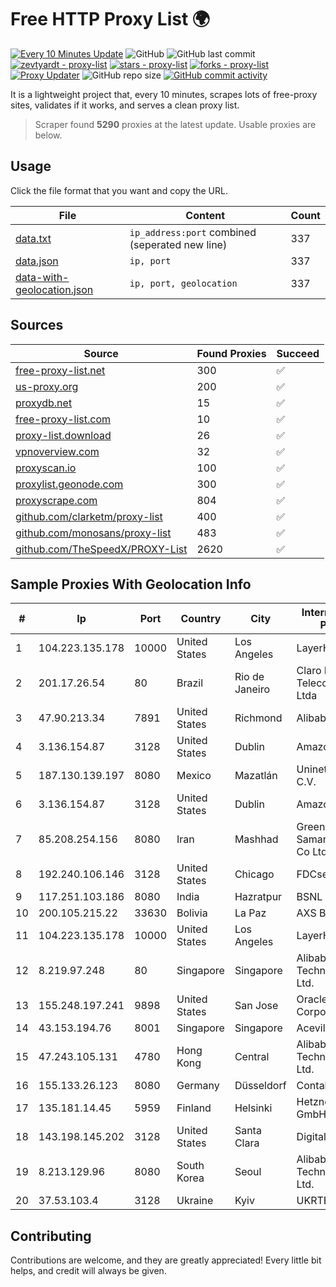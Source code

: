 
# Free HTTP Proxy List 🌍

[![Every 10 Minutes Update](https://github.com/mertguvencli/http-proxy-list/actions/workflows/main.yml/badge.svg?branch=main)](https://github.com/mertguvencli/http-proxy-list/actions/workflows/main.yml)
![GitHub](https://img.shields.io/github/license/mertguvencli/http-proxy-list)
![GitHub last commit](https://img.shields.io/github/last-commit/mertguvencli/http-proxy-list)
[![zevtyardt - proxy-list](https://img.shields.io/static/v1?label=zevtyardt&message=proxy-list&color=blue&logo=github)](https://github.com/zevtyardt/proxy-list "Go to GitHub repo")
[![stars - proxy-list](https://img.shields.io/github/stars/zevtyardt/proxy-list?style=social)](https://github.com/zevtyardt/proxy-list)
[![forks - proxy-list](https://img.shields.io/github/forks/zevtyardt/proxy-list?style=social)](https://github.com/zevtyardt/proxy-list)
[![Proxy Updater](https://github.com/zevtyardt/proxy-list/workflows/Proxy%20Updater/badge.svg)](https://github.com/zevtyardt/proxy-list/actions?query=workflow:"Proxy+Updater")
![GitHub repo size](https://img.shields.io/github/repo-size/zevtyardt/proxy-list)
[![GitHub commit activity](https://img.shields.io/github/commit-activity/m/zevtyardt/proxy-list?logo=commits)](https://github.com/zevtyardt/proxy-list/commits/main)

It is a lightweight project that, every 10 minutes, scrapes lots of free-proxy sites, validates if it works, and serves a clean proxy list.

> Scraper found **5290** proxies at the latest update. Usable proxies are below.

## Usage

Click the file format that you want and copy the URL.

|File|Content|Count|
|----|-------|-----|
|[data.txt](https://raw.githubusercontent.com/mertguvencli/http-proxy-list/main/proxy-list/data.txt)|`ip_address:port` combined (seperated new line)|337|
|[data.json](https://raw.githubusercontent.com/mertguvencli/http-proxy-list/main/proxy-list/data.json)|`ip, port`|337|
|[data-with-geolocation.json](https://raw.githubusercontent.com/mertguvencli/http-proxy-list/main/proxy-list/data-with-geolocation.json)|`ip, port, geolocation`|337|

## Sources

|Source|Found Proxies|Succeed|
|------|-------------|-------|
|[free-proxy-list.net](https://free-proxy-list.net)|300|✅|
|[us-proxy.org](https://www.us-proxy.org)|200|✅|
|[proxydb.net](http://proxydb.net)|15|✅|
|[free-proxy-list.com](https://free-proxy-list.com/?page=&port=&type%5B%5D=http&type%5B%5D=https&up_time=0&search=Search)|10|✅|
|[proxy-list.download](https://www.proxy-list.download/HTTP)|26|✅|
|[vpnoverview.com](https://vpnoverview.com/privacy/anonymous-browsing/free-proxy-servers)|32|✅|
|[proxyscan.io](https://www.proxyscan.io)|100|✅|
|[proxylist.geonode.com](https://proxylist.geonode.com/api/proxy-list?limit=300&page=1&sort_by=lastChecked&sort_type=desc&protocols=http,https)|300|✅|
|[proxyscrape.com](https://api.proxyscrape.com/v2/?request=displayproxies&protocol=http&timeout=10000&country=all&ssl=all&anonymity=all)|804|✅|
|[github.com/clarketm/proxy-list](https://raw.githubusercontent.com/clarketm/proxy-list/master/proxy-list-raw.txt)|400|✅|
|[github.com/monosans/proxy-list](https://raw.githubusercontent.com/monosans/proxy-list/main/proxies/http.txt)|483|✅|
|[github.com/TheSpeedX/PROXY-List](https://raw.githubusercontent.com/TheSpeedX/PROXY-List/master/http.txt)|2620|✅|


## Sample Proxies With Geolocation Info

|#|Ip|Port|Country|City|Internet Service Provider|
|-|--|----|-------|----|-------------------------|
|1|104.223.135.178|10000|United States|Los Angeles|LayerHost|
|2|201.17.26.54|80|Brazil|Rio de Janeiro|Claro NXT Telecomunicacoes Ltda|
|3|47.90.213.34|7891|United States|Richmond|Alibaba.com LLC|
|4|3.136.154.87|3128|United States|Dublin|Amazon.com, Inc.|
|5|187.130.139.197|8080|Mexico|Mazatlán|Uninet S.A. de C.V.|
|6|3.136.154.87|3128|United States|Dublin|Amazon.com, Inc.|
|7|85.208.254.156|8080|Iran|Mashhad|Green Web Samaneh Novin Co Ltd|
|8|192.240.106.146|3128|United States|Chicago|FDCservers.net|
|9|117.251.103.186|8080|India|Hazratpur|BSNL Internet|
|10|200.105.215.22|33630|Bolivia|La Paz|AXS Bolivia S. A.|
|11|104.223.135.178|10000|United States|Los Angeles|LayerHost|
|12|8.219.97.248|80|Singapore|Singapore|Alibaba (US) Technology Co., Ltd.|
|13|155.248.197.241|9898|United States|San Jose|Oracle Corporation|
|14|43.153.194.76|8001|Singapore|Singapore|Aceville Pte.ltd|
|15|47.243.105.131|4780|Hong Kong|Central|Alibaba (US) Technology Co., Ltd.|
|16|155.133.26.123|8080|Germany|Düsseldorf|Contabo GmbH|
|17|135.181.14.45|5959|Finland|Helsinki|Hetzner Online GmbH|
|18|143.198.145.202|3128|United States|Santa Clara|DigitalOcean, LLC|
|19|8.213.129.96|8080|South Korea|Seoul|Alibaba (US) Technology Co., Ltd.|
|20|37.53.103.4|3128|Ukraine|Kyiv|UKRTELECOM|



## Contributing

Contributions are welcome, and they are greatly appreciated! Every
little bit helps, and credit will always be given.

